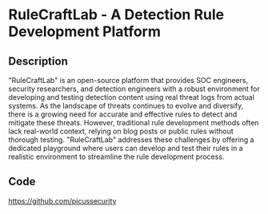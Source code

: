 # RuleCraftLab - A Detection Rule Development Platform

## Description
"RuleCraftLab" is an open-source platform that provides SOC engineers, security researchers, and detection engineers with a robust environment for developing and testing detection content using real threat logs from actual systems. As the landscape of threats continues to evolve and diversify, there is a growing need for accurate and effective rules to detect and mitigate these threats. However, traditional rule development methods often lack real-world context, relying on blog posts or public rules without thorough testing. "RuleCraftLab" addresses these challenges by offering a dedicated playground where users can develop and test their rules in a realistic environment to streamline the rule development process.

## Code
https://github.com/picussecurity
